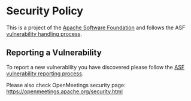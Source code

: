<!--
Licensed under the Apache License, Version 2.0 (the "License") http://www.apache.org/licenses/LICENSE-2.0
-->
# Security Policy

This is a project of the [Apache Software Foundation](https://apache.org) and follows the ASF [vulnerability handling process](https://apache.org/security/#vulnerability-handling).

## Reporting a Vulnerability

To report a new vulnerability you have discovered please follow the [ASF vulnerability reporting process](https://apache.org/security/#reporting-a-vulnerability).

Please also check OpenMeetings security page: https://openmeetings.apache.org/security.html

